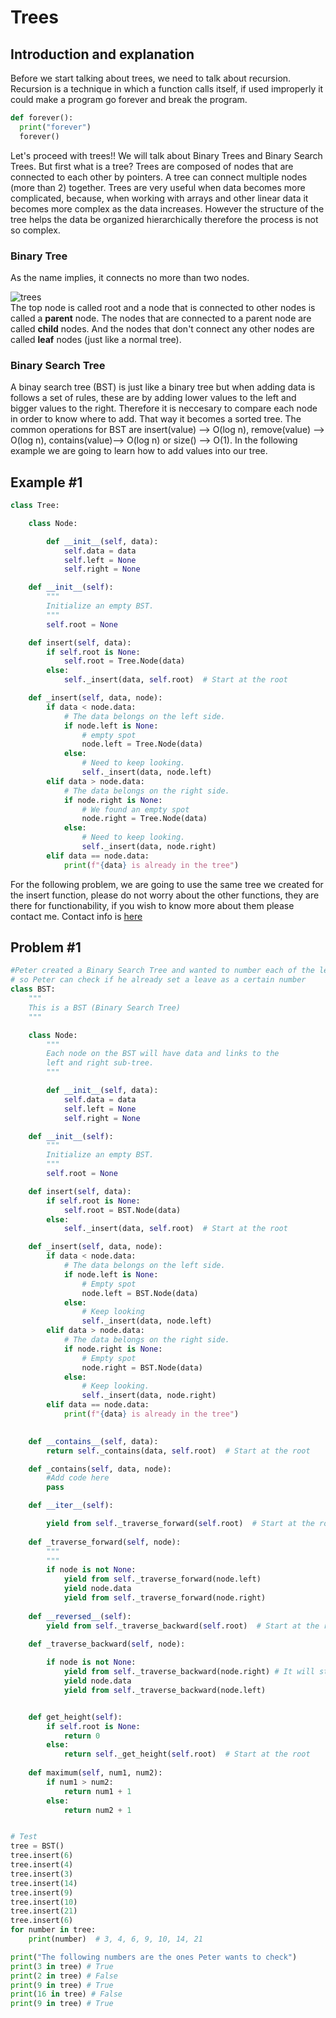 # Trees
## Introduction and explanation
Before we start talking about trees, we need to talk about recursion. Recursion is a technique in which a function calls itself, if used improperly it could make a program go forever and break the program.
```python
def forever():
  print("forever")
  forever()
```
Let's proceed with trees!! We will talk about Binary Trees and Binary Search Trees. But first what is a tree? Trees are composed of nodes that are connected to each other by pointers. A tree can connect multiple nodes (more than 2) together. 
Trees are very useful when data becomes more complicated, because, when working with arrays and other linear data it becomes more complex as the data increases. However the structure of the tree helps the data be organized hierarchically therefore the process is not so complex. 
### Binary Tree 
As the name implies, it connects no more than two nodes.   

![trees](https://shunsvineyard.info/wp-content/uploads/2021/03/binary_tree_traversal-inorder.png)   
The top node is called root and a node that is connected to other nodes is called a **parent** node. The nodes that are connected to a parent node are called **child** nodes. And the nodes that don't connect any other nodes are called **leaf** nodes (just like a normal tree). 
### Binary Search Tree
A binay search tree (BST) is just like a binary tree but when adding data is follows a set of rules, these are by adding lower values to the left and bigger values to the right. Therefore it is neccesary to compare each node in order to know where to add. That way it becomes a sorted tree. 
The common operations for BST are insert(value) --> O(log n), remove(value) --> O(log n), contains(value)--> O(log n) or size() --> O(1). 
In the following example we are going to learn how to add values into our tree. 
## Example #1
```python
class Tree:

    class Node:

        def __init__(self, data):
            self.data = data
            self.left = None
            self.right = None

    def __init__(self):
        """
        Initialize an empty BST.
        """
        self.root = None

    def insert(self, data):
        if self.root is None:
            self.root = Tree.Node(data)
        else:
            self._insert(data, self.root)  # Start at the root

    def _insert(self, data, node):
        if data < node.data:
            # The data belongs on the left side.
            if node.left is None:
                # empty spot
                node.left = Tree.Node(data)
            else:
                # Need to keep looking.
                self._insert(data, node.left)
        elif data > node.data:
            # The data belongs on the right side.
            if node.right is None:
                # We found an empty spot
                node.right = Tree.Node(data)
            else:
                # Need to keep looking.
                self._insert(data, node.right)
        elif data == node.data:
            print(f"{data} is already in the tree")
```
For the following problem, we are going to use the same tree we created for the insert function, please do not worry about the other functions, they are there for functionability, if you wish to know more about them please contact me. Contact info is [here](https://github.com/Bombshell5/DataStructures/blob/main/welcome.md)


## Problem #1 
```python
#Peter created a Binary Search Tree and wanted to number each of the leaves, however he got ditracted and lost count, please add to the contains function
# so Peter can check if he already set a leave as a certain number
class BST:
    """
    This is a BST (Binary Search Tree)
    """

    class Node:
        """
        Each node on the BST will have data and links to the 
        left and right sub-tree. 
        """

        def __init__(self, data):
            self.data = data
            self.left = None
            self.right = None

    def __init__(self):
        """
        Initialize an empty BST.
        """
        self.root = None

    def insert(self, data):
        if self.root is None:
            self.root = BST.Node(data)
        else:
            self._insert(data, self.root)  # Start at the root

    def _insert(self, data, node):
        if data < node.data:
            # The data belongs on the left side.
            if node.left is None:
                # Empty spot
                node.left = BST.Node(data)
            else:
                # Keep looking
                self._insert(data, node.left)
        elif data > node.data:
            # The data belongs on the right side.
            if node.right is None:
                # Empty spot
                node.right = BST.Node(data)
            else:
                # Keep looking.  
                self._insert(data, node.right)
        elif data == node.data:
            print(f"{data} is already in the tree")
    

    def __contains__(self, data):
        return self._contains(data, self.root)  # Start at the root

    def _contains(self, data, node):
        #Add code here
        pass

    def __iter__(self):

        yield from self._traverse_forward(self.root)  # Start at the root
        
    def _traverse_forward(self, node):
        """
        """
        if node is not None:
            yield from self._traverse_forward(node.left)
            yield node.data
            yield from self._traverse_forward(node.right)
        
    def __reversed__(self):  
        yield from self._traverse_backward(self.root)  # Start at the root

    def _traverse_backward(self, node):
  
        if node is not None:
            yield from self._traverse_backward(node.right) # It will start at right giving the biggest values first
            yield node.data
            yield from self._traverse_backward(node.left)


    def get_height(self):
        if self.root is None:
            return 0
        else:
            return self._get_height(self.root)  # Start at the root
    
    def maximum(self, num1, num2):
        if num1 > num2:
            return num1 + 1
        else:
            return num2 + 1


# Test 
tree = BST()
tree.insert(6)
tree.insert(4)
tree.insert(3)
tree.insert(14)  
tree.insert(9)
tree.insert(10)
tree.insert(21)
tree.insert(6)
for number in tree:
    print(number)  # 3, 4, 6, 9, 10, 14, 21

print("The following numbers are the ones Peter wants to check")
print(3 in tree) # True
print(2 in tree) # False
print(9 in tree) # True
print(16 in tree) # False
print(9 in tree) # True
```
